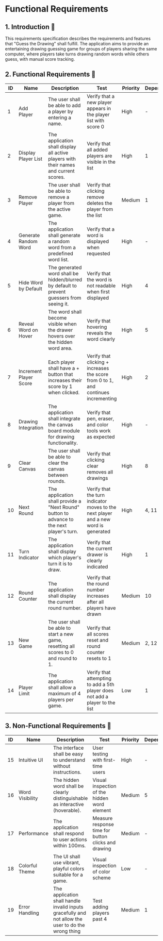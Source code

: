 # Functional Requirements

## 1. Introduction 📘
This requirements specification describes the requirements and features that "Guess the Drawing" shall fulfill. The application aims to provide an entertaining drawing guessing game for groups of players sharing the same computer, where players take turns drawing random words while others guess, with manual score tracking.

## 2. Functional Requirements 🔧

| ID | Name | Description | Test | Priority | Dependencies | Status |
|---|---|---|---|---|---|---|
| 1 | Add Player | The user shall be able to add a player by entering a name. | Verify that a new player appears in the player list with score 0 | High | - | Implemented ✅ |
| 2 | Display Player List | The application shall display all active players with their names and current scores. | Verify that all added players are visible in the list | High | 1 | Implemented ✅ |
| 3 | Remove Player | The user shall be able to remove a player from the active game. | Verify that clicking remove deletes the player from the list | Medium | 1 | Implemented ✅ |
| 4 | Generate Random Word | The application shall generate a random word from a predefined word list. | Verify that a word is displayed when requested | High | - | Implemented ✅ |
| 5 | Hide Word by Default | The generated word shall be hidden/blurred by default to prevent guessers from seeing it. | Verify that the word is not readable when first displayed | High | 4 | Implemented ✅ |
| 6 | Reveal Word on Hover | The word shall become visible when the drawer hovers over the hidden word area. | Verify that hovering reveals the word clearly | High | 5 | Implemented ✅ |
| 7 | Increment Player Score | Each player shall have a + button that increases their score by 1 when clicked. | Verify that clicking + increases the score from 0 to 1, and continues incrementing | High | 2 | Implemented ✅ |
| 8 | Drawing Integration | The application shall integrate the canvas board module for drawing functionality. | Verify that pen, eraser, and color tools work as expected | High | - | Implemented ✅ |
| 9 | Clear Canvas | The user shall be able to clear the canvas between rounds. | Verify that clicking clear removes all drawings | High | 8 | Implemented ✅ |
| 10 | Next Round | The application shall provide a "Next Round" button to advance to the next player's turn. | Verify that the turn indicator moves to the next player and a new word is generated | High | 4, 11 | Implemented ✅ |
| 11 | Turn Indicator | The application shall display which player's turn it is to draw. | Verify that the current drawer is clearly indicated | High | 1 | Implemented ✅ |
| 12 | Round Counter | The application shall display the current round number. | Verify that the round number increases after all players have drawn | Medium | 10 | Implemented ✅ |
| 13 | New Game | The user shall be able to start a new game, resetting all scores to 0 and round to 1. | Verify that all scores reset and round counter resets to 1 | Medium | 2, 12 | Implemented ✅ |
| 14 | Player Limit | The application shall allow a maximum of 4 players per game. | Verify that attempting to add a 5th player does not add a player to the list | Low | 1 | Implemented ✅ |

## 3. Non-Functional Requirements 🌟

| ID | Name | Description | Test | Priority | Dependencies | Status |
|---|---|---|---|---|---|---|
| 15 | Intuitive UI | The interface shall be easy to understand without instructions. | User testing with first-time users | High | - | Implemented ✅ |
| 16 | Word Visibility | The hidden word shall be clearly distinguishable as interactive (hoverable). | Visual inspection of the hidden word element | Medium | 5 | Implemented ✅ |
| 17 | Performance | The application shall respond to user actions within 100ms. | Measure response time for button clicks and drawing | Medium | - | Implemented ✅ |
| 18 | Colorful Theme | The UI shall use vibrant, playful colors suitable for a game. | Visual inspection of color scheme | Low | - | Implemented ✅ |
| 19 | Error Handling | The application shall handle invalid inputs gracefully and not allow the user to do the wrong thing | Test adding players past 4 | Medium | 1 | Implemented ✅ |